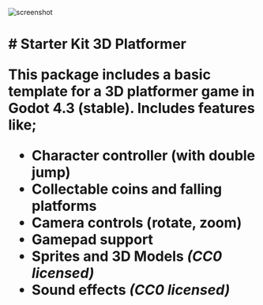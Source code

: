 ![screenshot](https://github.com/user-attachments/assets/dfe81559-0cf4-4ba1-8e2e-f7d5abbf1491)
<h1> # Starter Kit 3D Platformer

This package includes a basic template for a 3D platformer game in Godot 4.3 (stable). Includes features like;

- Character controller (with double jump)
- Collectable coins and falling platforms
- Camera controls (rotate, zoom)
- Gamepad support
- Sprites and 3D Models _(CC0 licensed)_
- Sound effects _(CC0 licensed)_</h1>





